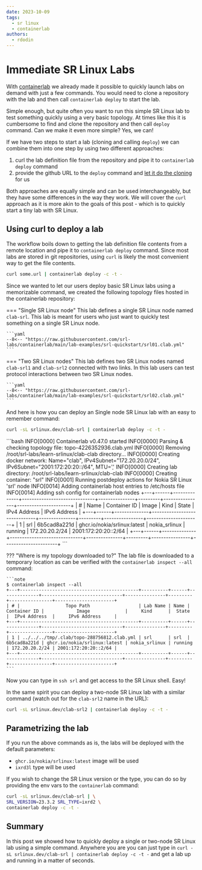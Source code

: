 ```yaml
---
date: 2023-10-09
tags:
  - sr linux
  - containerlab
authors:
  - rdodin
---
```


# Immediate SR Linux Labs

With [containerlab](https://containerlab.dev) we already made it possible to quickly launch labs on demand with just a few commands. You would need to clone a repository with the lab and then call `containerlab deploy` to start the lab.

Simple enough, but quite often you want to run this simple SR Linux lab to test something quickly using a very basic topology. At times like this it is cumbersome to find and clone the repository and then call `deploy` command. Can we make it even more simple? Yes, we can!

<!-- more -->

If we have two steps to start a lab (cloning and calling `deploy`) we can combine them into one step by using two different approaches:

1. curl the lab definition file from the repository and pipe it to `containerlab deploy` command
2. provide the github URL to the `deploy` command and [let it do the cloning](https://containerlab.dev/cmd/deploy/#remote-topology-files) for us

Both approaches are equally simple and can be used interchangeably, but they have some differences in the way they work. We will cover the `curl` approach as it is more akin to the goals of this post - which is to quickly start a tiny lab with SR Linux.

## Using curl to deploy a lab

The workflow boils down to getting the lab definition file contents from a remote location and pipe it to `containerlab deploy` command. Since most labs are stored in git repositories, using `curl` is likely the most convenient way to get the file contents.

```bash title="using stdin to deploy a lab"
curl some.url | containerlab deploy -c -t -
```

Since we wanted to let our users deploy basic SR Linux labs using a memorizable command, we created the following topology files hosted in the containerlab repository:

=== "Single SR Linux node"
    This lab defines a single SR Linux node named `clab-srl`. This lab is meant for users who just want to quickly test something on a single SR Linux node.

    ```yaml
    --8<-- "https://raw.githubusercontent.com/srl-labs/containerlab/main/lab-examples/srl-quickstart/srl01.clab.yml"
    ```

=== "Two SR Linux nodes"
    This lab defines two SR Linux nodes named `clab-srl1` and `clab-srl2` connected with two links. In this lab users can test protocol interactions between two SR Linux nodes.

    ```yaml
    --8<-- "https://raw.githubusercontent.com/srl-labs/containerlab/main/lab-examples/srl-quickstart/srl02.clab.yml"
    ```

And here is how you can deploy an Single node SR Linux lab with an easy to remember command:

```{.bash .no-select}
curl -sL srlinux.dev/clab-srl | containerlab deploy -c -t -
```

<div class="embed-result">
```bash
INFO[0000] Containerlab v0.47.0 started
INFO[0000] Parsing & checking topology file: topo-4226352936.clab.yml
INFO[0000] Removing /root/srl-labs/learn-srlinux/clab-clab directory...
INFO[0000] Creating docker network: Name="clab", IPv4Subnet="172.20.20.0/24", IPv6Subnet="2001:172:20:20::/64", MTU='֪'
INFO[0000] Creating lab directory: /root/srl-labs/learn-srlinux/clab-clab
INFO[0000] Creating container: "srl"
INFO[0001] Running postdeploy actions for Nokia SR Linux 'srl' node
INFO[0014] Adding containerlab host entries to /etc/hosts file
INFO[0014] Adding ssh config for containerlab nodes
+---+------+--------------+------------------------------+---------------+---------+----------------+----------------------+
| # | Name | Container ID |            Image             |     Kind      |  State  |  IPv4 Address  |     IPv6 Address     |
+---+------+--------------+------------------------------+---------------+---------+----------------+----------------------+
| 1 | srl  | 6b5cad8a221d | ghcr.io/nokia/srlinux:latest | nokia_srlinux | running | 172.20.20.2/24 | 2001:172:20:20::2/64 |
+---+------+--------------+------------------------------+---------------+---------+----------------+----------------------+
```
</div>

??? "Where is my topology downloaded to?"
    The lab file is downloaded to a temporary location as can be verified with the `containerlab inspect --all` command:

    ```note
    $ containerlab inspect --all
    +---+--------------------------------------------+----------+------+--------------+------------------------------+---------------+---------+----------------+----------------------+
    | # |                 Topo Path                  | Lab Name | Name | Container ID |            Image             |     Kind      |  State  |  IPv4 Address  |     IPv6 Address     |
    +---+--------------------------------------------+----------+------+--------------+------------------------------+---------------+---------+----------------+----------------------+
    | 1 | ../../../tmp/.clab/topo-288756812.clab.yml | srl      | srl  | 6b5cad8a221d | ghcr.io/nokia/srlinux:latest | nokia_srlinux | running | 172.20.20.2/24 | 2001:172:20:20::2/64 |
    +---+--------------------------------------------+----------+------+--------------+------------------------------+---------------+---------+----------------+----------------------+
    ```

Now you can type in `ssh srl` and get access to the SR Linux shell. Easy!

In the same spirit you can deploy a two-node SR Linux lab with a similar command (watch out for the `clab-srl2` name in the URL):

```{.bash .no-select}
curl -sL srlinux.dev/clab-srl2 | containerlab deploy -c -t -
```

## Parametrizing the lab

If you run the above commands as is, the labs will be deployed with the default parameters:

* `ghcr.io/nokia/srlinux:latest` image will be used
* `ixrd3l` type will be used

If you wish to change the SR Linux version or the type, you can do so by providing the env vars to the `containerlab` command:

```bash title="Deploying a lab with a different image and type"
curl -sL srlinux.dev/clab-srl | \
SRL_VERSION=23.3.2 SRL_TYPE=ixrd2 \
containerlab deploy -c -t -
```

## Summary

In this post we showed how to quickly deploy a single or two-node SR Linux lab using a simple command. Anywhere you are you can just type in `curl -sL srlinux.dev/clab-srl | containerlab deploy -c -t -` and get a lab up and running in a matter of seconds.

